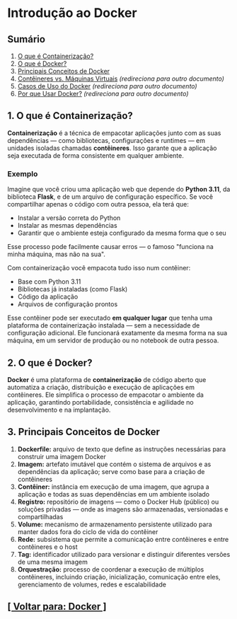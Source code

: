 # Introdução ao Docker

## Sumário

1. [O que é Containerização?](#containerizacao)
2. [O que é Docker?](#docker)
3. [Principais Conceitos de Docker](#principais-conceitos-docker)
4. <a id="conteineres-vs-maquinas-virtuais">[Contêineres vs. Máquinas Virtuais](./4-conteineres-vs-maquinas-virtuais.md)</a> *(redireciona para outro documento)*
5. <a id="casos-uso-docker">[Casos de Uso do Docker](./5-casos-uso-docker.md)</a>  *(redireciona para outro documento)*
6. <a id="por-que-usar-docker">[Por que Usar Docker?](./6-por-que-usar-docker.md)</a> *(redireciona para outro documento)*

## <a id="containerizacao">1. O que é Containerização?</a>

**Containerização** é a técnica de empacotar aplicações junto com as suas dependências — como bibliotecas, configurações e runtimes — em unidades isoladas chamadas **contêineres**. Isso garante que a aplicação seja executada de forma consistente em qualquer ambiente.

### Exemplo

Imagine que você criou uma aplicação web que depende do **Python 3.11**, da biblioteca **Flask**, e de um arquivo de configuração específico. Se você compartilhar apenas o código com outra pessoa, ela terá que:

- Instalar a versão correta do Python
- Instalar as mesmas dependências
- Garantir que o ambiente esteja configurado da mesma forma que o seu

Esse processo pode facilmente causar erros — o famoso "funciona na minha máquina, mas não na sua".

Com containerização você empacota tudo isso num contêiner:

- Base com Python 3.11
- Bibliotecas já instaladas (como Flask)
- Código da aplicação
- Arquivos de configuração prontos

Esse contêiner pode ser executado **em qualquer lugar** que tenha uma plataforma de containerização instalada — sem a necessidade de configuração adicional. Ele funcionará exatamente da mesma forma na sua máquina, em um servidor de produção ou no notebook de outra pessoa.

## <a id="docker">2. O que é Docker?</a>

**Docker** é uma plataforma de **containerização** de código aberto que automatiza a criação, distribuição e execução de aplicações em contêineres. Ele simplifica o processo de empacotar o ambiente da aplicação, garantindo portabilidade, consistência e agilidade no desenvolvimento e na implantação.

## <a id="principais-conceitos-docker">3. Principais Conceitos de Docker</a>

1. **Dockerfile:** arquivo de texto que define as instruções necessárias para construir uma imagem Docker
2. **Imagem:** artefato imutável que contém o sistema de arquivos e as dependências da aplicação; serve como base para a criação de contêineres
3. **Contêiner:** instância em execução de uma imagem, que agrupa a aplicação e todas as suas dependências em um ambiente isolado
4. **Registro:** repositório de imagens — como o Docker Hub (público) ou soluções privadas — onde as imagens são armazenadas, versionadas e compartilhadas
5. **Volume:** mecanismo de armazenamento persistente utilizado para manter dados fora do ciclo de vida do contêiner
6. **Rede:** subsistema que permite a comunicação entre contêineres e entre contêineres e o host
7. **Tag:** identificador utilizado para versionar e distinguir diferentes versões de uma mesma imagem
8. **Orquestração:** processo de coordenar a execução de múltiplos contêineres, incluindo criação, inicialização, comunicação entre eles, gerenciamento de volumes, redes e escalabilidade

## [[ Voltar para: Docker ]](../docker.md#introducao-docker)